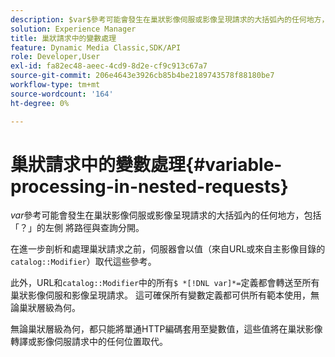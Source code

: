 ```yaml
---
description: $var$參考可能會發生在巢狀影像伺服或影像呈現請求的大括弧內的任何地方，包括「？」的左側 將路徑與查詢分開。
solution: Experience Manager
title: 巢狀請求中的變數處理
feature: Dynamic Media Classic,SDK/API
role: Developer,User
exl-id: fa82ec48-aeec-4cd9-8d2e-cf9c913c67a7
source-git-commit: 206e4643e3926cb85b4be2189743578f88180be7
workflow-type: tm+mt
source-wordcount: '164'
ht-degree: 0%

---
```


# 巢狀請求中的變數處理{#variable-processing-in-nested-requests}

$var$參考可能會發生在巢狀影像伺服或影像呈現請求的大括弧內的任何地方，包括「？」的左側 將路徑與查詢分開。

在進一步剖析和處理巢狀請求之前，伺服器會以值（來自URL或來自主影像目錄的`catalog::Modifier`）取代這些參考。

此外，URL和`catalog::Modifier`中的所有`$ *[!DNL var]*=`定義都會轉送至所有巢狀影像伺服和影像呈現請求。 這可確保所有變數定義都可供所有範本使用，無論巢狀層級為何。

無論巢狀層級為何，都只能將單通HTTP編碼套用至變數值，這些值將在巢狀影像轉譯或影像伺服請求中的任何位置取代。
